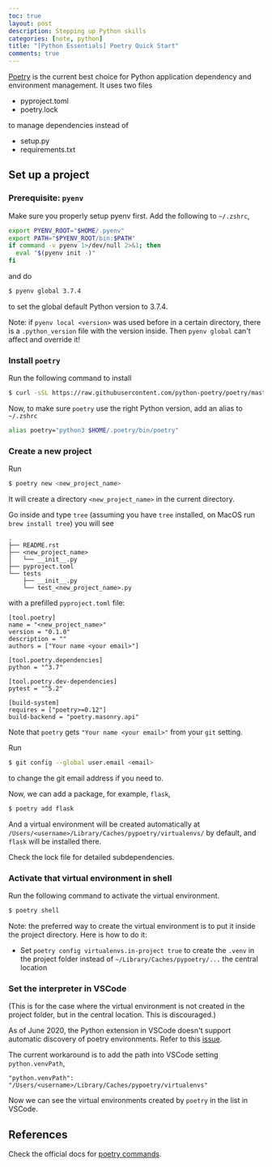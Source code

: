 ```yaml
---
toc: true
layout: post
description: Stepping up Python skills
categories: [note, python]
title: "[Python Essentials] Poetry Quick Start"
comments: true
---
```


[Poetry](https://python-poetry.org/) is the current best choice for Python application dependency and environment management. It uses two files

- pyproject.toml
- poetry.lock

to manage dependencies instead of

- setup.py
- requirements.txt

## Set up a project

### Prerequisite: `pyenv`

Make sure you properly setup pyenv first. Add the following to `~/.zshrc`,

```zsh
export PYENV_ROOT="$HOME/.pyenv"
export PATH="$PYENV_ROOT/bin:$PATH"
if command -v pyenv 1>/dev/null 2>&1; then
  eval "$(pyenv init -)"
fi
```

and do

```zsh
$ pyenv global 3.7.4
```

to set the global default Python version to 3.7.4.

Note: if `pyenv local <version>` was used before in a certain directory,
there is a `.python_version` file with the version inside. Then `pyenv global` can't affect and override it!

### Install `poetry`

Run the following command to install

```zsh
$ curl -sSL https://raw.githubusercontent.com/python-poetry/poetry/master/get-poetry.py | python
```

Now, to make sure `poetry` use the right Python version, add an alias to `~/.zshrc`

```zsh
alias poetry="python3 $HOME/.poetry/bin/poetry"
```

### Create a new project

Run

```zsh
$ poetry new <new_project_name>
```

It will create a directory `<new_project_name>` in the current directory.

Go inside and type `tree` (assuming you have `tree` installed, on MacOS run `brew install tree`) you will see

```
.
├── README.rst
├── <new_project_name>
│   └── __init__.py
├── pyproject.toml
└── tests
    ├── __init__.py
    └── test_<new_project_name>.py
```

with a prefilled `pyproject.toml` file:

```
[tool.poetry]
name = "<new_project_name>"
version = "0.1.0"
description = ""
authors = ["Your name <your email>"]

[tool.poetry.dependencies]
python = "^3.7"

[tool.poetry.dev-dependencies]
pytest = "^5.2"

[build-system]
requires = ["poetry>=0.12"]
build-backend = "poetry.masonry.api"
```

Note that `poetry` gets `"Your name <your email>"` from your `git` setting.

Run

```zsh
$ git config --global user.email <email>
```

to change the git email address if you need to.

Now, we can add a package, for example, `flask`,

```zsh
$ poetry add flask
```

And a virtual environment will be created automatically at `/Users/<username>/Library/Caches/pypoetry/virtualenvs/` by default, and `flask` will be installed there.

Check the lock file for detailed subdependencies.

### Activate that virtual environment in shell

Run the following command to activate the virtual environment.

```zsh
$ poetry shell
```

Note: the preferred way to create the virtual environment is to put it inside the project directory. Here is how to do it:

- Set `poetry config virtualenvs.in-project true` to create the `.venv` in the project folder instead of `~/Library/Caches/pypoetry/...` the central location

### Set the interpreter in VSCode

(This is for the case where the virtual environment is not created in the project folder, but in the central location. This is discouraged.)

As of June 2020, the Python extension in VSCode doesn't support automatic discovery of poetry environments. Refer to this [issue](https://github.com/microsoft/vscode-python/issues/8372).

The current workaround is to add the path into VSCode setting `python.venvPath`,

```
"python.venvPath": "/Users/<username>/Library/Caches/pypoetry/virtualenvs"
```

Now we can see the virtual environments created by `poetry` in the list in VSCode.

## References

Check the official docs for [poetry commands](https://python-poetry.org/docs/cli/).
